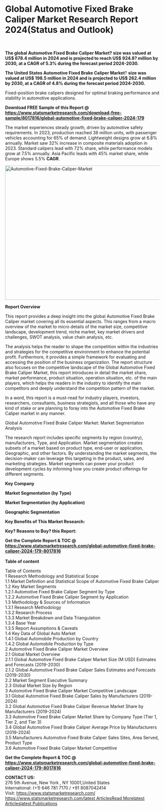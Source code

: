 <h1>Global Automotive Fixed Brake Caliper Market Research Report 2024(Status and Outlook)</h1><br/><p><strong>The global Automotive Fixed Brake Caliper Market? size was valued at US$ 678.4 million in 2024 and is projected to reach US$ 924.8? million by 2030, at a <strong>CAGR</strong> of 5.3% during the forecast period 2024-2030.</strong></p><p><strong>The United States Automotive Fixed Brake Caliper Market</strong>? <strong>size was valued at US$ 198.5 million in 2024 and is projected to US$ 262.4 million by 2030, at a <strong>CAGR</strong> of 4.8% during the forecast period 2024-2030.</strong></p><p>Fixed-position brake calipers designed for optimal braking performance and stability in automotive applications.</p><p><strong>Download FREE Sample of this Report @ <a href="https://www.statsmarketresearch.com/download-free-sample/8017816/global-automotive-fixed-brake-caliper-2024-179">https://www.statsmarketresearch.com/download-free-sample/8017816/global-automotive-fixed-brake-caliper-2024-179</a></strong></p><p>The market experiences steady growth, driven by automotive safety requirements. In 2023, production reached 38 million units, with passenger vehicles accounting for 65% of demand. Lightweight designs grow at 6.8% annually. Market saw 32% increase in composite materials adoption in 2023. Standard calipers lead with 72% share, while performance models grow at 7.5% annually. Asia Pacific leads with 45% market share, while Europe shows 5.5% <strong>CAGR</strong>.</p><p><img alt="Automotive-Fixed-Brake-Caliper-Market" src="https://www.grandresearchstore.com/assets/report-images/Automotive_Fixed_Brake_Caliper_Market.png" style="width: 730px; height: 438px;"></p><p><strong>Report Overview</strong></p><p>This report provides a deep insight into the global Automotive Fixed Brake Caliper market covering all its essential aspects. This ranges from a macro overview of the market to micro details of the market size, competitive landscape, development trend, niche market, key market drivers and challenges, SWOT analysis, value chain analysis, etc.</p><p>The analysis helps the reader to shape the competition within the industries and strategies for the competitive environment to enhance the potential profit. Furthermore, it provides a simple framework for evaluating and accessing the position of the business organization. The report structure also focuses on the competitive landscape of the Global Automotive Fixed Brake Caliper Market, this report introduces in detail the market share, market performance, product situation, operation situation, etc. of the main players, which helps the readers in the industry to identify the main competitors and deeply understand the competition pattern of the market.</p><p>In a word, this report is a must-read for industry players, investors, researchers, consultants, business strategists, and all those who have any kind of stake or are planning to foray into the Automotive Fixed Brake Caliper market in any manner.</p><p>Global Automotive Fixed Brake Caliper Market: Market Segmentation Analysis</p><p>The research report includes specific segments by region (country), manufacturers, Type, and Application. Market segmentation creates subsets of a market based on product type, end-user or application, Geographic, and other factors. By understanding the market segments, the decision-maker can leverage this targeting in the product, sales, and marketing strategies. Market segments can power your product development cycles by informing how you create product offerings for different segments.</p><p><strong>Key Company</strong></p><p><strong>Market Segmentation (by Type)</strong></p><p><strong>Market Segmentation (<strong>by Application</strong>)</strong></p><p><strong>Geographic Segmentation</strong></p><p><strong>Key Benefits of This Market Research:</strong></p><p><strong>Key? <strong>Reasons to Buy</strong>? this Report:</strong></p><div><b>Get the Complete Report & TOC @ <a href="https://www.statsmarketresearch.com/global-automotive-fixed-brake-caliper-2024-179-8017816">https://www.statsmarketresearch.com/global-automotive-fixed-brake-caliper-2024-179-8017816</a></b></div><br><b>Table of content</b><p>Table of Contents<br /> 1 Research Methodology and Statistical Scope<br /> 1.1 Market Definition and Statistical Scope of Automotive Fixed Brake Caliper<br /> 1.2 Key Market Segments<br /> 1.2.1 Automotive Fixed Brake Caliper Segment by Type<br /> 1.2.2 Automotive Fixed Brake Caliper Segment by Application<br /> 1.3 Methodology & Sources of Information<br /> 1.3.1 Research Methodology<br /> 1.3.2 Research Process<br /> 1.3.3 Market Breakdown and Data Triangulation<br /> 1.3.4 Base Year<br /> 1.3.5 Report Assumptions & Caveats<br /> 1.4 Key Data of Global Auto Market<br /> 1.4.1 Global Automobile Production by Country<br /> 1.4.2 Global Automobile Production by Type<br /> 2 Automotive Fixed Brake Caliper Market Overview<br /> 2.1 Global Market Overview<br /> 2.1.1 Global Automotive Fixed Brake Caliper Market Size (M USD) Estimates and Forecasts (2019-2030)<br /> 2.1.2 Global Automotive Fixed Brake Caliper Sales Estimates and Forecasts (2019-2030)<br /> 2.2 Market Segment Executive Summary<br /> 2.3 Global Market Size by Region<br /> 3 Automotive Fixed Brake Caliper Market Competitive Landscape<br /> 3.1 Global Automotive Fixed Brake Caliper Sales by Manufacturers (2019-2024)<br /> 3.2 Global Automotive Fixed Brake Caliper Revenue Market Share by Manufacturers (2019-2024)<br /> 3.3 Automotive Fixed Brake Caliper Market Share by Company Type (Tier 1, Tier 2, and Tier 3)<br /> 3.4 Global Automotive Fixed Brake Caliper Average Price by Manufacturers (2019-2024)<br /> 3.5 Manufacturers Automotive Fixed Brake Caliper Sales Sites, Area Served, Product Type<br /> 3.6 Automotive Fixed Brake Caliper Market Competitive <br><div><b>Get the Complete Report & TOC @ <a href="https://www.statsmarketresearch.com/global-automotive-fixed-brake-caliper-2024-179-8017816">https://www.statsmarketresearch.com/global-automotive-fixed-brake-caliper-2024-179-8017816</a></b></div></p> <b>CONTACT US:</b><br>276 5th Avenue, New York , NY 10001,United States<br>International: (+1) 646 781 7170 / +91 8087042414<br>Visit: <a href="https://www.statsmarketresearch.com/">https://www.statsmarketresearch.com/</a><br><a href="https://gyeongbokgung.com">https://www.statsmarketresearch.com/</a><a href="https://hallyeomaritime.com">latest Articles</a><a href="https://jingwansa.com">Read More</a><a href=https://nguoiviet.jp/">latest Articles</a><a href="https://www.intelmarketresearch.com/">latest Publications</a>